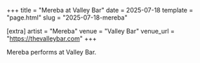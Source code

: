 +++
title = "Mereba at Valley Bar"
date = 2025-07-18
template = "page.html"
slug = "2025-07-18-mereba"

[extra]
artist = "Mereba"
venue = "Valley Bar"
venue_url = "https://thevalleybar.com"
+++

Mereba performs at Valley Bar.
